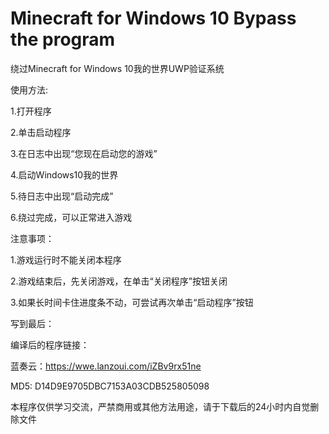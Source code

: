 # Minecraft for Windows 10 Bypass the program
绕过Minecraft for Windows 10我的世界UWP验证系统

使用方法:

  1.打开程序
  
  2.单击启动程序
  
  3.在日志中出现“您现在启动您的游戏”
  
  4.启动Windows10我的世界
  
  5.待日志中出现“启动完成”
  
  6.绕过完成，可以正常进入游戏
  
  
注意事项：

  1.游戏运行时不能关闭本程序
  
  2.游戏结束后，先关闭游戏，在单击“关闭程序”按钮关闭
  
  3.如果长时间卡住进度条不动，可尝试再次单击“启动程序”按钮
  
  
写到最后：

编译后的程序链接：

蓝奏云：https://wwe.lanzoui.com/iZBv9rx51ne

MD5: D14D9E9705DBC7153A03CDB525805098

本程序仅供学习交流，严禁商用或其他方法用途，请于下载后的24小时内自觉删除文件
